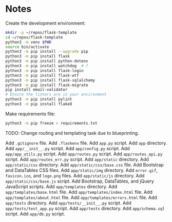 # Notes

Create the development environment:

```bash
mkdir -p ~/repos/flask-template
cd ~/repos/flask-template
python3 -m venv $PWD
source bin/activate
python3 -m pip install --upgrade pip
python3 -m pip install flask
python3 -m pip install python-dotenv
python3 -m pip install watchdog  # ?
python3 -m pip install flask-login
python3 -m pip install flask-wtf
python3 -m pip install flask-sqlalchemy
python3 -m pip install flask-migrate
pip install email-validator
# Ensure the linters are in your environment
python3 -m pip install pylint
python3 -m pip install flake8
```

Make requirements file:

```bash
python3 -m pip freeze > requirements.txt
```

TODO: Change routing and templating task due to blueprinting.

Add `.gitignore` file.
Add `.flaskenv` file.
Add `app.py` script.
Add `app` directory.
Add `app/__init__.py` script.
Add `app/config.py` script.
Add `app/app_utils.py` script.
Add `app/routes.py` script.
Add `app/routes_api.py` script.
Add `app/routes_err.py` script.
Add `app/static` directory.
Add `app/static/css` directory.
Add `app/static/css/base.css` file.
Add Bootstrap and DataTables CSS files.
Add `app/static/img` directory.
Add `error.gif`, `favicon.ico`, and `logo.png` files.
Add `app/static/js` directory.
Add `app/static/css/base.js` script.
Add Bootstrap, DataTables, and jQuery JavaScript scripts.
Add `app/templates` directory.
Add `app/templates/base.html` file.
Add `app/templates/index.html` file.
Add `app/templates/about.html` file.
Add `app/templates/errors.html` file.
Add `app/tests` directory.
Add `app/tests/__init__.py` script.
Add `app/tests/test_app.py` script.
Add `app/tests` directory.
Add `app/schema.sql` script.
Add `app/db.py` script.

